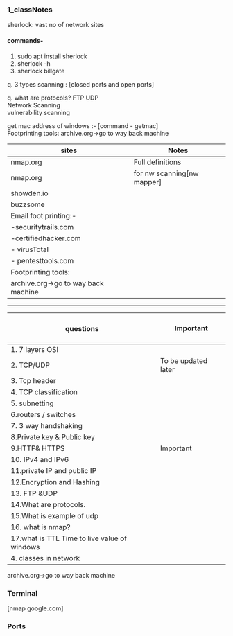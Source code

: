 ### 1_classNotes

sherlock: vast no of network sites

#### commands-
1. sudo apt install sherlock
2. sherlock -h
3. sherlock billgate



q. 3 types scanning : [closed ports and open ports]

q. what are protocols?  FTP UDP   </br>
Network Scanning      </br>
vulnerability scanning  </br>



get mac address of windows :- [command - getmac]  </br>
Footprinting tools:
archive.org->go to way back machine


                           


|   sites                                   | Notes                                               |  
|-------------------------------------------|-----------------------------------------------------|              
|nmap.org                                   |Full definitions                                                  |
|nmap.org                                   | for nw scanning[nw mapper]                          |
|showden.io                                 |                                                     |
|buzzsome                                   |                                                     |
|Email foot printing:-                      |                                                     |
|-securitytrails.com                        |                                                     |      
|-certifiedhacker.com                   |                                                     |
|- virusTotal                               |                                                     |
| - pentesttools.com                        |                                                     |
|Footprinting tools:                        |                                                     |
|archive.org->go to way back machine        |                                                     |

---


|  <h4>questions</h4>                                        | Important                |  
|---------------------------------------------------------|------------------------------------------------|
|1. 7 layers OSI                                          |                                                |
|2. TCP/UDP                                               |To be updated  later                            |
|3. Tcp header                                            |                                                | 
|4. TCP classification                                     |                                                |  
|5. subnetting                                             |                                                 |
|6.routers / switches                                     |                                                 |
|7. 3 way handshaking                                     |                                                 | 
|8.Private key & Public key                               |                                                 |
|9.HTTP& HTTPS                                            |      Important                                  |
|10. IPv4 and  IPv6                                       |                                                 |
|11.private IP and public IP                              |                                                 |
|12.Encryption and Hashing                |                                                 |
|13. FTP &UDP                                             |                                                 |
|14.What are protocols.                                   |                                                 |
|15.What is example of udp                                |                                                 | 
|16.  what is nmap?                                       |                                                 |
|17.what is TTL Time to live  value of windows            |                                                     |
|4. classes in network                                   |                                                     |

archive.org->go to way back machine


### Terminal      
[nmap google.com]



### Ports







